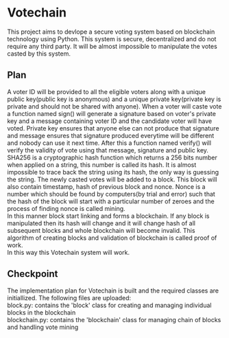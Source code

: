 # Votechain
This project aims to devlope a secure voting system based on blockchain technology using Python. This system is secure, decentralized and do not require any third party.
It will be almost impossible to manipulate the votes casted by this system.
## Plan
A voter ID will be provided to all the eligible voters along with a unique public key(public key is anonymous) and a unique private key(private key is private and should not be shared with anyone). When a voter will caste vote a function named sign() will generate a signature based on voter's private key and a message containing voter ID and the candidate voter will have voted. Private key ensures that anyone else can not produce that signature and message ensures that signature produced everytime will be different and nobody can use it next time. After this a function named verify() will verify the validity of vote using that message, signature and public key. <br>
SHA256 is a cryptographic hash function which returns a 256 bits number when applied on a string, this number is called its hash. It is almost impossible to trace back the string using its hash, the only way is guessing the string. The newly casted votes will be added to a block. This block will also contain timestamp, hash of previous block and nonce. Nonce is a number which should be found by computers(by trial and error) such that the hash of the block will start with a particular number of zeroes and the process of finding nonce is called mining. <br>
In this manner block start linking and forms a blockchain. If any block is manipulated then its hash will change and it will change hash of all subsequent blocks and whole blockchain will become invalid. This algorithm of creating blocks and validation of blockchain is called proof of work.<br>
In this way this Votechain system will work.<br>
## Checkpoint
The implementation plan for Votechain is built and the required classes are initiallized. The following files are uploaded:<br>
block.py: contains the 'block' class for creating and managing individual blocks in the blockchain<br>
blockchain.py: contains the 'blockchain' class for managing chain of blocks and handling vote mining<br>
